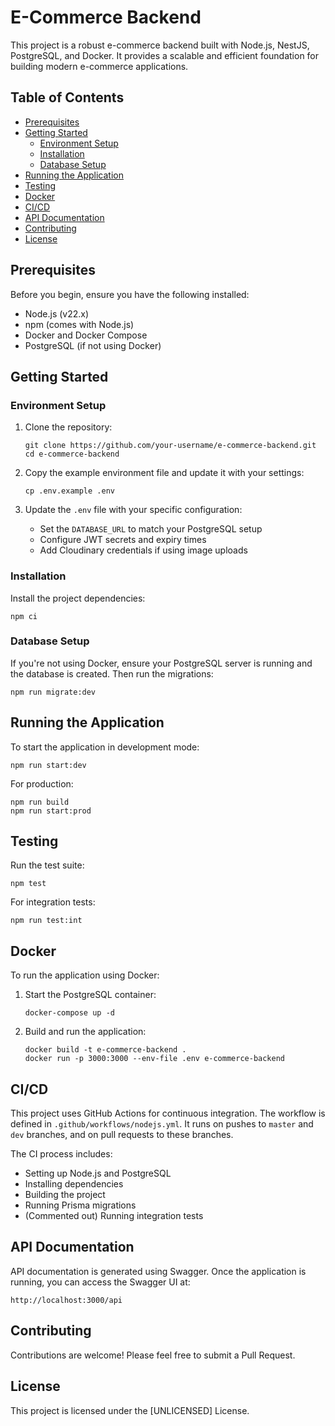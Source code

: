# E-Commerce Backend

This project is a robust e-commerce backend built with Node.js, NestJS, PostgreSQL, and Docker. It provides a scalable and efficient foundation for building modern e-commerce applications.

## Table of Contents

- [Prerequisites](#prerequisites)
- [Getting Started](#getting-started)
  - [Environment Setup](#environment-setup)
  - [Installation](#installation)
  - [Database Setup](#database-setup)
- [Running the Application](#running-the-application)
- [Testing](#testing)
- [Docker](#docker)
- [CI/CD](#cicd)
- [API Documentation](#api-documentation)
- [Contributing](#contributing)
- [License](#license)

## Prerequisites

Before you begin, ensure you have the following installed:

- Node.js (v22.x)
- npm (comes with Node.js)
- Docker and Docker Compose
- PostgreSQL (if not using Docker)

## Getting Started

### Environment Setup

1. Clone the repository:

   ```
   git clone https://github.com/your-username/e-commerce-backend.git
   cd e-commerce-backend
   ```

2. Copy the example environment file and update it with your settings:

   ```
   cp .env.example .env
   ```

3. Update the `.env` file with your specific configuration:
   - Set the `DATABASE_URL` to match your PostgreSQL setup
   - Configure JWT secrets and expiry times
   - Add Cloudinary credentials if using image uploads

### Installation

Install the project dependencies:

```
npm ci
```

### Database Setup

If you're not using Docker, ensure your PostgreSQL server is running and the database is created. Then run the migrations:

```
npm run migrate:dev
```

## Running the Application

To start the application in development mode:

```
npm run start:dev
```

For production:

```
npm run build
npm run start:prod
```

## Testing

Run the test suite:

```
npm test
```

For integration tests:

```
npm run test:int
```

## Docker

To run the application using Docker:

1. Start the PostgreSQL container:

   ```
   docker-compose up -d
   ```

2. Build and run the application:
   ```
   docker build -t e-commerce-backend .
   docker run -p 3000:3000 --env-file .env e-commerce-backend
   ```

## CI/CD

This project uses GitHub Actions for continuous integration. The workflow is defined in `.github/workflows/nodejs.yml`. It runs on pushes to `master` and `dev` branches, and on pull requests to these branches.

The CI process includes:

- Setting up Node.js and PostgreSQL
- Installing dependencies
- Building the project
- Running Prisma migrations
- (Commented out) Running integration tests

## API Documentation

API documentation is generated using Swagger. Once the application is running, you can access the Swagger UI at:

```
http://localhost:3000/api
```

## Contributing

Contributions are welcome! Please feel free to submit a Pull Request.

## License

This project is licensed under the [UNLICENSED] License.
